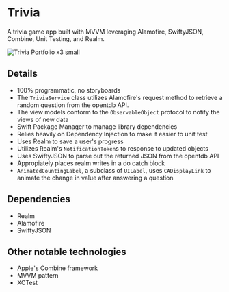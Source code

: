 # Trivia
A trivia game app built with MVVM leveraging Alamofire, SwiftyJSON, Combine, Unit Testing, and Realm. 

![Trivia Portfolio x3 small](https://user-images.githubusercontent.com/25728996/125000673-862e0f80-e016-11eb-90d9-b539b8327ea4.png)

## Details
- 100% programmatic, no storyboards
- The `TriviaService` class utilizes Alamofire's request method to retrieve a random question from the opentdb API.
- The view models conform to the `ObservableObject` protocol to notify the views of new data
- Swift Package Manager to manage library dependencies
- Relies heavily on Dependency Injection to make it easier to unit test
- Uses Realm to save a user's progress
- Utilizes Realm's `NotificationToken`s to response to updated objects
- Uses SwiftyJSON to parse out the returned JSON from the opentdb API
- Appropiately places realm writes in a do catch block
- `AnimatedCountingLabel`, a subclass of `UILabel`, uses `CADisplayLink` to animate the change in value after answering a question

## Dependencies
- Realm
- Alamofire
- SwiftyJSON

## Other notable technologies
- Apple's Combine framework
- MVVM pattern
- XCTest
